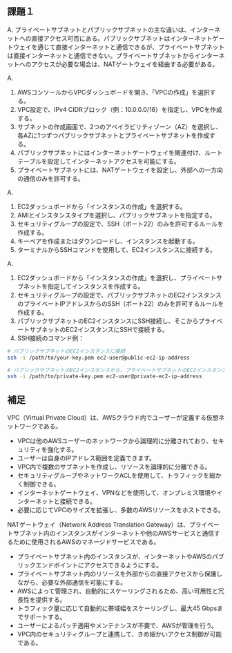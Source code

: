 ## 課題１
A.
プライベートサブネットとパブリックサブネットの主な違いは、インターネットへの直接アクセス可否にある。パブリックサブネットはインターネットゲートウェイを通じて直接インターネットと通信できるが、プライベートサブネットは直接インターネットと通信できない。プライベートサブネットからインターネットへのアクセスが必要な場合は、NATゲートウェイを経由する必要がある。

A.
1. AWSコンソールからVPCダッシュボードを開き、「VPCの作成」を選択する。
2. VPC設定で、IPv4 CIDRブロック（例：10.0.0.0/16）を指定し、VPCを作成する。
3. サブネットの作成画面で、2つのアベイラビリティゾーン（AZ）を選択し、各AZに1つずつパブリックサブネットとプライベートサブネットを作成する。
4. パブリックサブネットにはインターネットゲートウェイを関連付け、ルートテーブルを設定してインターネットアクセスを可能にする。
5. プライベートサブネットには、NATゲートウェイを設定し、外部への一方向の通信のみを許可する。

A.

1. EC2ダッシュボードから「インスタンスの作成」を選択する。
2. AMIとインスタンスタイプを選択し、パブリックサブネットを指定する。
3. セキュリティグループの設定で、SSH（ポート22）のみを許可するルールを作成する。
4. キーペアを作成またはダウンロードし、インスタンスを起動する。
5. ターミナルからSSHコマンドを使用して、EC2インスタンスに接続する。

A.

1. EC2ダッシュボードから「インスタンスの作成」を選択し、プライベートサブネットを指定してインスタンスを作成する。
2. セキュリティグループの設定で、パブリックサブネットのEC2インスタンスのプライベートIPアドレスからのSSH（ポート22）のみを許可するルールを作成する。
3. パブリックサブネットのEC2インスタンスにSSH接続し、そこからプライベートサブネットのEC2インスタンスにSSHで接続する。
4. SSH接続のコマンド例：

```bash
# パブリックサブネットのEC2インスタンスに接続
ssh -i /path/to/your-key.pem ec2-user@public-ec2-ip-address

# パブリックサブネットのEC2インスタンスから、プライベートサブネットのEC2インスタンスに接続
ssh -i /path/to/private-key.pem ec2-user@private-ec2-ip-address
```

## 補足

VPC（Virtual Private Cloud）は、AWSクラウド内でユーザーが定義する仮想ネットワークである。

- VPCは他のAWSユーザーのネットワークから論理的に分離されており、セキュリティを強化する。
- ユーザーは自身のIPアドレス範囲を定義できます。
- VPC内で複数のサブネットを作成し、リソースを論理的に分離できる。
- セキュリティグループやネットワークACLを使用して、トラフィックを細かく制御できる。
- インターネットゲートウェイ、VPNなどを使用して、オンプレミス環境やインターネットと接続できる。
- 必要に応じてVPCのサイズを拡張し、多数のAWSリソースをホストできる。

NATゲートウェイ（Network Address Translation Gateway）は、プライベートサブネット内のインスタンスがインターネットや他のAWSサービスと通信するために使用されるAWSのマネージドサービスである。

- プライベートサブネット内のインスタンスが、インターネットやAWSのパブリックエンドポイントにアクセスできるようにする。
- プライベートサブネット内のリソースを外部からの直接アクセスから保護しながら、必要な外部通信を可能にする。
- AWSによって管理され、自動的にスケーリングされるため、高い可用性と冗長性を提供する。
- トラフィック量に応じて自動的に帯域幅をスケーリングし、最大45 Gbpsまでサポートする。
- ユーザーによるパッチ適用やメンテナンスが不要で、AWSが管理を行う。
- VPC内のセキュリティグループと連携して、きめ細かいアクセス制御が可能である。
